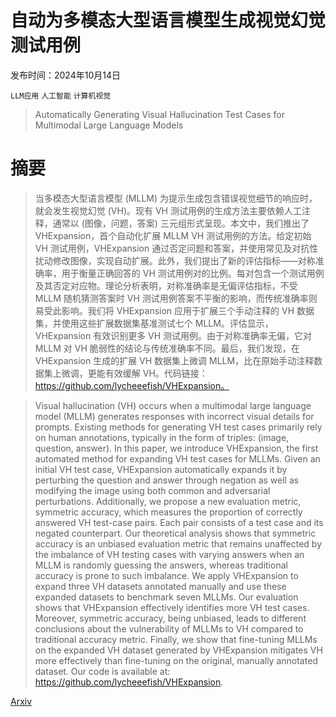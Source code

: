 # 自动为多模态大型语言模型生成视觉幻觉测试用例

发布时间：2024年10月14日

`LLM应用` `人工智能` `计算机视觉`

> Automatically Generating Visual Hallucination Test Cases for Multimodal Large Language Models

# 摘要

> 当多模态大型语言模型 (MLLM) 为提示生成包含错误视觉细节的响应时，就会发生视觉幻觉 (VH)。现有 VH 测试用例的生成方法主要依赖人工注释，通常以 (图像，问题，答案) 三元组形式呈现。本文中，我们推出了 VHExpansion，首个自动化扩展 MLLM VH 测试用例的方法。给定初始 VH 测试用例，VHExpansion 通过否定问题和答案，并使用常见及对抗性扰动修改图像，实现自动扩展。此外，我们提出了新的评估指标——对称准确率，用于衡量正确回答的 VH 测试用例对的比例。每对包含一个测试用例及其否定对应物。理论分析表明，对称准确率是无偏评估指标，不受 MLLM 随机猜测答案时 VH 测试用例答案不平衡的影响，而传统准确率则易受此影响。我们将 VHExpansion 应用于扩展三个手动注释的 VH 数据集，并使用这些扩展数据集基准测试七个 MLLM。评估显示，VHExpansion 有效识别更多 VH 测试用例。由于对称准确率无偏，它对 MLLM 对 VH 脆弱性的结论与传统准确率不同。最后，我们发现，在 VHExpansion 生成的扩展 VH 数据集上微调 MLLM，比在原始手动注释数据集上微调，更能有效缓解 VH。代码链接：https://github.com/lycheeefish/VHExpansion。

> Visual hallucination (VH) occurs when a multimodal large language model (MLLM) generates responses with incorrect visual details for prompts. Existing methods for generating VH test cases primarily rely on human annotations, typically in the form of triples: (image, question, answer). In this paper, we introduce VHExpansion, the first automated method for expanding VH test cases for MLLMs. Given an initial VH test case, VHExpansion automatically expands it by perturbing the question and answer through negation as well as modifying the image using both common and adversarial perturbations. Additionally, we propose a new evaluation metric, symmetric accuracy, which measures the proportion of correctly answered VH test-case pairs. Each pair consists of a test case and its negated counterpart. Our theoretical analysis shows that symmetric accuracy is an unbiased evaluation metric that remains unaffected by the imbalance of VH testing cases with varying answers when an MLLM is randomly guessing the answers, whereas traditional accuracy is prone to such imbalance. We apply VHExpansion to expand three VH datasets annotated manually and use these expanded datasets to benchmark seven MLLMs. Our evaluation shows that VHExpansion effectively identifies more VH test cases. Moreover, symmetric accuracy, being unbiased, leads to different conclusions about the vulnerability of MLLMs to VH compared to traditional accuracy metric. Finally, we show that fine-tuning MLLMs on the expanded VH dataset generated by VHExpansion mitigates VH more effectively than fine-tuning on the original, manually annotated dataset. Our code is available at: https://github.com/lycheeefish/VHExpansion.

[Arxiv](https://arxiv.org/abs/2410.11242)